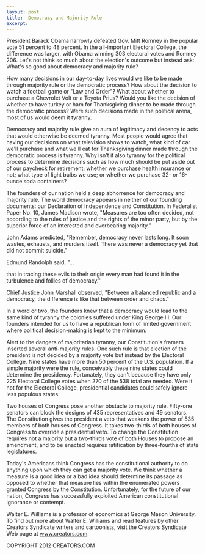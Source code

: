 ```yaml
---
layout: post
title:  Democracy and Majority Rule
excerpt:
---
```


President Barack Obama narrowly defeated Gov. Mitt Romney in the popular vote 51 percent to 48 percent. In the all-important Electoral College, the difference was larger, with Obama winning 303 electoral votes and Romney 206. Let's not think so much about the election's outcome but instead ask: What's so good about democracy and majority rule?

How many decisions in our day-to-day lives would we like to be made through majority rule or the democratic process? How about the decision to watch a football game or "Law and Order"? What about whether to purchase a Chevrolet Volt or a Toyota Prius? Would you like the decision of whether to have turkey or ham for Thanksgiving dinner to be made through the democratic process? Were such decisions made in the political arena, most of us would deem it tyranny. 

Democracy and majority rule give an aura of legitimacy and decency to acts that would otherwise be deemed tyranny. Most people would agree that having our decisions on what television shows to watch, what kind of car we'll purchase and what we'll eat for Thanksgiving dinner made through the democratic process is tyranny. Why isn't it also tyranny for the political process to determine decisions such as how much should be put aside out of our paycheck for retirement; whether we purchase health insurance or not; what type of light bulbs we use; or whether we purchase 32- or 16-ounce soda containers?

The founders of our nation held a deep abhorrence for democracy and majority rule. The word democracy appears in neither of our founding documents: our Declaration of Independence and Constitution. In Federalist Paper No. 10, James Madison wrote, "Measures are too often decided, not according to the rules of justice and the rights of the minor party, but by the superior force of an interested and overbearing majority." 

John Adams predicted, "Remember, democracy never lasts long. It soon wastes, exhausts, and murders itself. There was never a democracy yet that did not commit suicide." 

Edmund Randolph said, "...

 that in tracing these evils to their origin every man had found it in the turbulence and follies of democracy." 

Chief Justice John Marshall observed, "Between a balanced republic and a democracy, the difference is like that between order and chaos." 

In a word or two, the founders knew that a democracy would lead to the same kind of tyranny the colonies suffered under King George III. Our founders intended for us to have a republican form of limited government where political decision-making is kept to the minimum.

Alert to the dangers of majoritarian tyranny, our Constitution's framers inserted several anti-majority rules. One such rule is that election of the president is not decided by a majority vote but instead by the Electoral College. Nine states have more than 50 percent of the U.S. population. If a simple majority were the rule, conceivably these nine states could determine the presidency. Fortunately, they can't because they have only 225 Electoral College votes when 270 of the 538 total are needed. Were it not for the Electoral College, presidential candidates could safely ignore less populous states.

Two houses of Congress pose another obstacle to majority rule. Fifty-one senators can block the designs of 435 representatives and 49 senators. The Constitution gives the president a veto that weakens the power of 535 members of both houses of Congress. It takes two-thirds of both houses of Congress to override a presidential veto. To change the Constitution requires not a majority but a two-thirds vote of both Houses to propose an amendment, and to be enacted requires ratification by three-fourths of state legislatures.

Today's Americans think Congress has the constitutional authority to do anything upon which they can get a majority vote. We think whether a measure is a good idea or a bad idea should determine its passage as opposed to whether that measure lies within the enumerated powers granted Congress by the Constitution. Unfortunately, for the future of our nation, Congress has successfully exploited American constitutional ignorance or contempt.

Walter E. Williams is a professor of economics at George Mason University. To find out more about Walter E. Williams and read features by other Creators Syndicate writers and cartoonists, visit the Creators Syndicate Web page at www.creators.com.

COPYRIGHT 2012 CREATORS.COM
